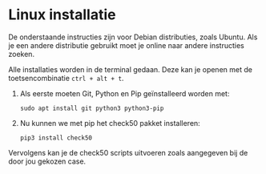 # Linux installatie
De onderstaande instructies zijn voor Debian distributies, zoals Ubuntu.
Als je een andere distributie gebruikt moet je online naar andere instructies zoeken.

Alle installaties worden in de terminal gedaan.
Deze kan je openen met de toetsencombinatie `ctrl + alt + t`.

1. Als eerste moeten Git, Python en Pip geïnstalleerd worden met:
    ```
    sudo apt install git python3 python3-pip
    ```
2. Nu kunnen we met pip het check50 pakket installeren:
    ```
    pip3 install check50
    ```

Vervolgens kan je de check50 scripts uitvoeren zoals aangegeven bij de door jou gekozen case.
